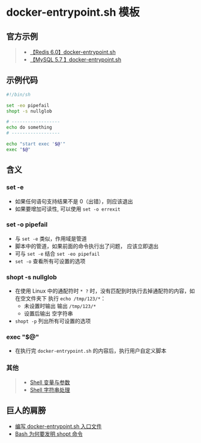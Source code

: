 # docker-entrypoint.sh 模板



## 官方示例

> - [【Redis 6.0】docker-entrypoint.sh](https://github.com/docker-library/redis/blob/master/6.0/docker-entrypoint.sh)
> - [【MySQL 5.7 】docker-entrypoint.sh](https://github.com/docker-library/mysql/blob/master/5.7/docker-entrypoint.sh)



## 示例代码

```bash
#!/bin/sh

set -eo pipefail
shopt -s nullglob

# ------------------
echo do something
# ------------------

echo "start exec '$@'"
exec "$@"
```



## 含义

### set -e

- 如果任何语句支持结果不是 0（出错），则应该退出
- 如果要增加可读性, 可以使用 `set -o errexit`



### set -o pipefail

- 与 `set -e` 类似，作用域是管道
- 脚本中的管道，如果前面的命令执行出了问题， 应该立即退出
- 可与 `set -e` 结合 `set -eo pipefail`
- `set -o` 查看所有可设置的选项



### shopt -s nullglob

- 在使用 Linux 中的通配符时 `* ?` 时，没有匹配到时执行去掉通配符的内容，如 在空文件夹下 执行 `echo /tmp/123/*`：
  - 未设置时输出 输出 `/tmp/123/*`
  - 设置后输出 空字符串
- `shopt -p` 列出所有可设置的选项



### exec "$@"

- 在执行完 `docker-entrypoint.sh` 的内容后，执行用户自定义脚本



### 其他

> - [Shell 变量与参数](/Linux/docs/100_Shell/010.var/)
> - [Shell 字符串处理](http://kail.xyz/Linux/docs/100_Shell/011.var_string/)



## 巨人的肩膀

- [编写 docker-entrypoint.sh 入口文件](https://docs.lvrui.io/2017/06/09/%E7%BC%96%E5%86%99docker-entrypoint-sh%E5%85%A5%E5%8F%A3%E6%96%87%E4%BB%B6/)
- [Bash 为何要发明 shopt 命令](https://www.cnblogs.com/ziyunfei/p/4913758.html)